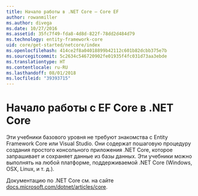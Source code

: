 ```yaml
---
title: Начало работы в .NET Core — Core EF
author: rowanmiller
ms.author: divega
ms.date: 10/27/2016
ms.assetid: 35fc7f49-fda8-4d8d-822f-78dd2d484d79
ms.technology: entity-framework-core
uid: core/get-started/netcore/index
ms.openlocfilehash: 414ce2f8a04018899b42112c601b82dcbb375e7b
ms.sourcegitcommit: 5c2634c546720902fe01935f4fc031d73aa3ebde
ms.translationtype: HT
ms.contentlocale: ru-RU
ms.lasthandoff: 08/01/2018
ms.locfileid: "39393715"
---
```

# <a name="getting-started-with-ef-core-on-net-core"></a>Начало работы с EF Core в .NET Core

Эти учебники базового уровня не требуют знакомства с Entity Framework Core или Visual Studio. Они содержат пошаговую процедуру создания простого консольного приложения .NET Core, которое запрашивает и сохраняет данные из базы данных. Эти учебники можно выполнять на любой платформе, поддерживаемой .NET Core (Windows, OSX, Linux, и т. д.).

Документацию по .NET Core см. на сайте [docs.microsoft.com/dotnet/articles/core](https://docs.microsoft.com/dotnet/articles/core/).

